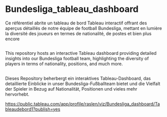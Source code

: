 # Bundesliga_tableau_dashboard
Ce référentiel abrite un tableau de bord Tableau interactif offrant des aperçus détaillés de notre équipe de football Bundesliga, mettant en lumière la diversité des joueurs en termes de nationalité, de postes et bien plus encore
##
This repository hosts an interactive Tableau dashboard providing detailed insights into our Bundesliga football team, highlighting the diversity of players in terms of nationality, positions, and much more.
##
Dieses Repository beherbergt ein interaktives Tableau-Dashboard, das detaillierte Einblicke in unser Bundesliga-Fußballteam bietet und die Vielfalt der Spieler in Bezug auf Nationalität, Positionen und vieles mehr hervorhebt.



https://public.tableau.com/app/profile/raslen/viz/Bundesliga_dashboard/Tableaudebord1?publish=yes
